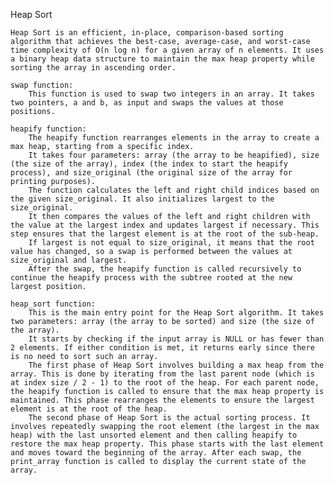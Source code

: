 Heap Sort

    Heap Sort is an efficient, in-place, comparison-based sorting algorithm that achieves the best-case, average-case, and worst-case time complexity of O(n log n) for a given array of n elements. It uses a binary heap data structure to maintain the max heap property while sorting the array in ascending order.

    swap function:
        This function is used to swap two integers in an array. It takes two pointers, a and b, as input and swaps the values at those positions.

    heapify function:
        The heapify function rearranges elements in the array to create a max heap, starting from a specific index.
        It takes four parameters: array (the array to be heapified), size (the size of the array), index (the index to start the heapify process), and size_original (the original size of the array for printing purposes).
        The function calculates the left and right child indices based on the given size_original. It also initializes largest to the size_original.
        It then compares the values of the left and right children with the value at the largest index and updates largest if necessary. This step ensures that the largest element is at the root of the sub-heap.
        If largest is not equal to size_original, it means that the root value has changed, so a swap is performed between the values at size_original and largest.
        After the swap, the heapify function is called recursively to continue the heapify process with the subtree rooted at the new largest position.

    heap_sort function:
        This is the main entry point for the Heap Sort algorithm. It takes two parameters: array (the array to be sorted) and size (the size of the array).
        It starts by checking if the input array is NULL or has fewer than 2 elements. If either condition is met, it returns early since there is no need to sort such an array.
        The first phase of Heap Sort involves building a max heap from the array. This is done by iterating from the last parent node (which is at index size / 2 - 1) to the root of the heap. For each parent node, the heapify function is called to ensure that the max heap property is maintained. This phase rearranges the elements to ensure the largest element is at the root of the heap.
        The second phase of Heap Sort is the actual sorting process. It involves repeatedly swapping the root element (the largest in the max heap) with the last unsorted element and then calling heapify to restore the max heap property. This phase starts with the last element and moves toward the beginning of the array. After each swap, the print_array function is called to display the current state of the array.

